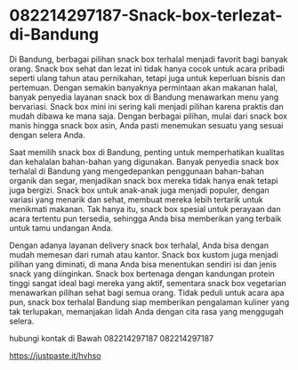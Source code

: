 # 082214297187-Snack-box-terlezat-di-Bandung
Di Bandung, berbagai pilihan snack box terhalal menjadi favorit bagi banyak orang. Snack box sehat dan lezat ini tidak hanya cocok untuk acara pribadi seperti ulang tahun atau pernikahan, tetapi juga untuk keperluan bisnis dan pertemuan. Dengan semakin banyaknya permintaan akan makanan halal, banyak penyedia layanan snack box di Bandung menawarkan menu yang bervariasi. Snack box mini ini sering kali menjadi pilihan karena praktis dan mudah dibawa ke mana saja. Dengan berbagai pilihan, mulai dari snack box manis hingga snack box asin, Anda pasti menemukan sesuatu yang sesuai dengan selera Anda.

Saat memilih snack box di Bandung, penting untuk memperhatikan kualitas dan kehalalan bahan-bahan yang digunakan. Banyak penyedia snack box terhalal di Bandung yang mengedepankan penggunaan bahan-bahan organik dan segar, menjadikan snack box mereka tidak hanya enak tetapi juga bergizi. Snack box untuk anak-anak juga menjadi populer, dengan variasi yang menarik dan sehat, membuat mereka lebih tertarik untuk menikmati makanan. Tak hanya itu, snack box spesial untuk perayaan dan acara tertentu pun tersedia, sehingga Anda bisa memberikan yang terbaik untuk tamu undangan Anda.

Dengan adanya layanan delivery snack box terhalal, Anda bisa dengan mudah memesan dari rumah atau kantor. Snack box kustom juga menjadi pilihan yang diminati, di mana Anda bisa menentukan sendiri isi dan jenis snack yang diinginkan. Snack box bertenaga dengan kandungan protein tinggi sangat ideal bagi mereka yang aktif, sementara snack box vegetarian menawarkan pilihan sehat bagi semua orang. Tidak peduli untuk acara apa pun, snack box terhalal Bandung siap memberikan pengalaman kuliner yang tak terlupakan, memanjakan lidah Anda dengan cita rasa yang menggugah selera.

hubungi kontak di Bawah
082214297187
082214297187

https://justpaste.it/hvhso
